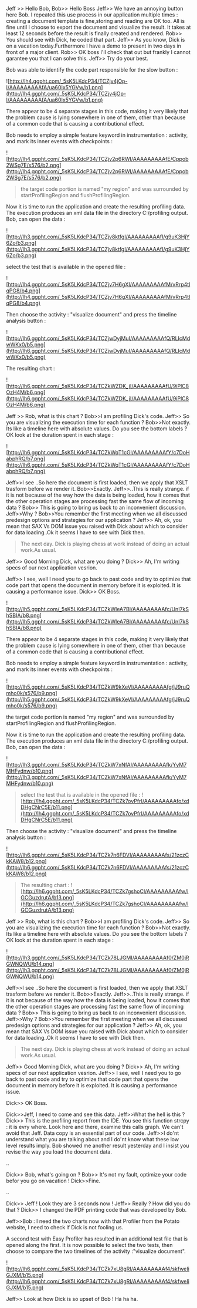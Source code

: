 Jeff >> Hello Bob,
Bob>> Hello Boss
Jeff>> We have an annoying button here Bob. I repeated this use process in our application multiple times : creating a document template is fine,storing and reading are OK too. All is fine until I choose to export the document and visualize the result. It takes at least 12 seconds before the result is finally created and rendered.
Rob>> You should see with Dick, he coded that part.
Jeff>> As you know, Dick is on a vacation today.Furthermore I have a demo to present in two days in front of a major client.
Rob>> OK boss I'll check that out but frankly I cannot garantee you that I can solve this.
Jeff>> Try do your best.


Bob was able to identify the code part responsible for the slow button :

![http://lh4.ggpht.com/_5sK5LKdcP34/TCZjv4jOp-I/AAAAAAAAAfA/ua60Ix5YGVw/b1.png](http://lh4.ggpht.com/_5sK5LKdcP34/TCZjv4jOp-I/AAAAAAAAAfA/ua60Ix5YGVw/b1.png)

There appear to be 4 separate stages in this code, making it very likely that the problem cause is lying somewhere in one of them, other than because of a common code that is causing a contributional effect.

Bob needs to employ a simple feature keyword in instrumentation : activity, and mark its inner events with checkpoints :

![http://lh4.ggpht.com/_5sK5LKdcP34/TCZjv2p6RWI/AAAAAAAAAfE/Cppob2WSg7E/s576/b2.png](http://lh4.ggpht.com/_5sK5LKdcP34/TCZjv2p6RWI/AAAAAAAAAfE/Cppob2WSg7E/s576/b2.png)

> the target code portion is named "my region" and was surrounded by startProfilingRegion and flushProfilingRegion.

Now it is time to run the application and create the resulting profiling data. The execution produces an xml data file in the directory C:/profiling output. Bob, can open the data :

![http://lh3.ggpht.com/_5sK5LKdcP34/TCZjv8ktfgI/AAAAAAAAAfI/g9uK3HjY6Zo/b3.png](http://lh3.ggpht.com/_5sK5LKdcP34/TCZjv8ktfgI/AAAAAAAAAfI/g9uK3HjY6Zo/b3.png)


select the test that is available in the opened file :

![http://lh4.ggpht.com/_5sK5LKdcP34/TCZjv7H6gXI/AAAAAAAAAfM/vRrp4tlqPG8/b4.png](http://lh4.ggpht.com/_5sK5LKdcP34/TCZjv7H6gXI/AAAAAAAAAfM/vRrp4tlqPG8/b4.png)

Then choose the activity : "visualize document" and press the timeline analysis button :

![http://lh6.ggpht.com/_5sK5LKdcP34/TCZjwDyjMuI/AAAAAAAAAfQ/RLIcMdwWKx0/b5.png](http://lh6.ggpht.com/_5sK5LKdcP34/TCZjwDyjMuI/AAAAAAAAAfQ/RLIcMdwWKx0/b5.png)

The resulting chart :

![http://lh6.ggpht.com/_5sK5LKdcP34/TCZkWZDK_jI/AAAAAAAAAfU/9iPlC8OzH4M/b6.png](http://lh6.ggpht.com/_5sK5LKdcP34/TCZkWZDK_jI/AAAAAAAAAfU/9iPlC8OzH4M/b6.png)

Jeff >> Rob, what is this chart ?
Bob>>I am profiling Dick's code.
Jeff>> So you are visualizing the execution time for each function ?
Bob>>Not exactly. Its like a timeline here with absolute values. Do you see the bottom labels ? OK look at the duration spent in each stage :

![http://lh6.ggpht.com/_5sK5LKdcP34/TCZkWqT1cGI/AAAAAAAAAfY/c7DoHabphRQ/b7.png](http://lh6.ggpht.com/_5sK5LKdcP34/TCZkWqT1cGI/AAAAAAAAAfY/c7DoHabphRQ/b7.png)

Jeff>>I see ..So here the document is first loaded, then we apply that XSLT trasform before we render it.
Bob>>Exactly.
Jeff>>..This is really strange. if it is not because of the way how the data is being loaded, how it comes that the other operation stages are processing fast the same flow of incoming data ?
Bob>> This is going to bring us back to an inconvenient discussion.
Jeff>>Why ?
Bob>>You remember the first meeting when we all discussed predesign options and strategies for our application ?
Jeff>> Ah, ok, you mean that SAX Vs DOM issue you raised with Dick about which to consider for data loading..Ok it seems I have to see with Dick then.

> The next day. Dick is playing chess at work instead of doing an actual work.As usual.

Jeff>> Good Morning Dick, what are you doing ?
Dick>> Ah, I'm writing specs of our next application vesrion.


Jeff>> I see, well I need you to go back to past code and try to optimize that code part that opens the document in memory before it is exploited. It is causing a performance issue.
Dick>> OK Boss.

![http://lh5.ggpht.com/_5sK5LKdcP34/TCZkWleA7BI/AAAAAAAAAfc/UnI7kShSBIA/b8.png](http://lh5.ggpht.com/_5sK5LKdcP34/TCZkWleA7BI/AAAAAAAAAfc/UnI7kShSBIA/b8.png)

There appear to be 4 separate stages in this code, making it very likely that the problem cause is lying somewhere in one of them, other than because of a common code that is causing a contributional effect.

Bob needs to employ a simple feature keyword in instrumentation : activity, and mark its inner events with checkpoints :

![http://lh5.ggpht.com/_5sK5LKdcP34/TCZkW9kXeVI/AAAAAAAAAfg/jJ9ruQmho0k/s576/b9.png](http://lh5.ggpht.com/_5sK5LKdcP34/TCZkW9kXeVI/AAAAAAAAAfg/jJ9ruQmho0k/s576/b9.png)

the target code portion is named "my region" and was surrounded by startProfilingRegion and flushProfilingRegion.

Now it is time to run the application and create the resulting profiling data. The execution produces an xml data file in the directory C:/profiling output. Bob, can open the data :

![http://lh3.ggpht.com/_5sK5LKdcP34/TCZkW7xNfAI/AAAAAAAAAfk/YyM7MHFydnw/b10.png](http://lh3.ggpht.com/_5sK5LKdcP34/TCZkW7xNfAI/AAAAAAAAAfk/YyM7MHFydnw/b10.png)


> select the test that is available in the opened file :
![http://lh4.ggpht.com/_5sK5LKdcP34/TCZk7ovPfrI/AAAAAAAAAfo/xdDHgCNrC5E/b11.png](http://lh4.ggpht.com/_5sK5LKdcP34/TCZk7ovPfrI/AAAAAAAAAfo/xdDHgCNrC5E/b11.png)


Then choose the activity : "visualize document" and press the timeline analysis button :

![http://lh6.ggpht.com/_5sK5LKdcP34/TCZk7n6FDVI/AAAAAAAAAfs/21zczCkKAW8/b12.png](http://lh6.ggpht.com/_5sK5LKdcP34/TCZk7n6FDVI/AAAAAAAAAfs/21zczCkKAW8/b12.png)


> The resulting chart :
![http://lh6.ggpht.com/_5sK5LKdcP34/TCZk7gshoCI/AAAAAAAAAfw/IGCGuzdrutA/b13.png](http://lh6.ggpht.com/_5sK5LKdcP34/TCZk7gshoCI/AAAAAAAAAfw/IGCGuzdrutA/b13.png)

Jeff >> Rob, what is this chart ?
Bob>>I am profiling Dick's code.
Jeff>> So you are visualizing the execution time for each function ?
Bob>>Not exactly. Its like a timeline here with absolute values. Do you see the bottom labels ? OK look at the duration spent in each stage :

![http://lh3.ggpht.com/_5sK5LKdcP34/TCZk78LJGMI/AAAAAAAAAf0/ZM0jRGWNQWU/b14.png](http://lh3.ggpht.com/_5sK5LKdcP34/TCZk78LJGMI/AAAAAAAAAf0/ZM0jRGWNQWU/b14.png)

Jeff>>I see ..So here the document is first loaded, then we apply that XSLT trasform before we render it.
Bob>>Exactly.
Jeff>>..This is really strange. if it is not because of the way how the data is being loaded, how it comes that the other operation stages are processing fast the same flow of incoming data ?
Bob>> This is going to bring us back to an inconvenient discussion.
Jeff>>Why ?
Bob>>You remember the first meeting when we all discussed predesign options and strategies for our application ?
Jeff>> Ah, ok, you mean that SAX Vs DOM issue you raised with Dick about which to consider for data loading..Ok it seems I have to see with Dick then.

> The next day. Dick is playing chess at work instead of doing an actual work.As usual.

Jeff>> Good Morning Dick, what are you doing ?
Dick>> Ah, I'm writing specs of our next application vesrion.
Jeff>> I see, well I need you to go back to past code and try to optimize that code part that opens the document in memory before it is exploited. It is causing a performance issue.

Dick>> OK Boss.



Dick>>Jeff, I need to come and see this data.
Jeff>>What the hell is this ?
Dick>> This is the profiling report from the IDE. You see this function strcpy : it is evry where. Look here and there, examine this calls graph. We can't avoid that Jeff. Data copy is an essential part of our code.
Jeff>>I do'nt understand what you are talking about and I do'nt know what these low level results imply. Bob showed me another result yesterday and I insist you revise the way you load the document data.

..

Dick>> Bob, what's going on ?
Bob>> It's not my fault, optimize your code befor you go on vacation !
Dick>>Fine.

..

Dick>> Jeff ! Look they are 3 seconds now !
Jeff>> Really ? How did you do that ?
Dick>> I changed the PDF printing code that was developed by Bob.

Jeff>>Bob : I need the two charts now with that Profiler from the Potato website, I need to check if Dick is not fooling us.

A second test with Easy Profiler has resulted in an additional test file that is opened along the first. It is now possible to select the two tests, then choose to compare the two timelines of the activity :"visualize document".

![http://lh6.ggpht.com/_5sK5LKdcP34/TCZk7xU8gRI/AAAAAAAAAf4/skfweIiGJXM/b15.png](http://lh6.ggpht.com/_5sK5LKdcP34/TCZk7xU8gRI/AAAAAAAAAf4/skfweIiGJXM/b15.png)


Jeff>> Look at how Dick is so upset of Bob ! Ha ha ha.